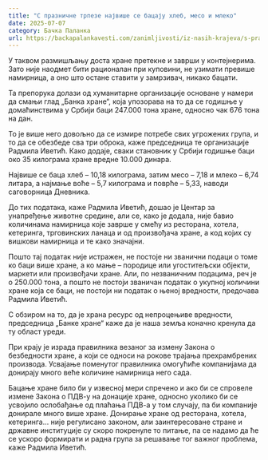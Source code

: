 ```yaml
---
title: "С празничне трпезе највише се бацају хлеб, месо и млеко"
date: 2025-07-07
category: Бачка Паланка
url: https://backapalankavesti.com/zanimljivosti/iz-nasih-krajeva/s-praznicne-trpeze-najvise-se-bacaju-hleb-meso-i-mleko/
---
```


У таквом размишљању доста хране претекне и заврши у контејнерима. Зато није наодмет бити рационалан при куповини, не узимати превише намирница, а оно што остане ставити у замрзивач, никако бацати.

Та препорука долази од хуманитарне организације основане у намери да смањи глад „Банка хране“, која упозорава на то да се годишње у домаћинствима у Србији баци 247.000 тона хране, односно чак 676 тона на дан.

То је више него довољно да се измире потребе свих угрожених група, и то да се обезбеде сва три оброка, каже председница те организације Радмила Иветић. Како додаје, сваки становник у Србији годишње баци око 35 килограма хране вредне 10.000 динара.

Највише се баца хлеб – 10,18 килограма, затим месо – 7,18 и млеко – 6,74 литара, а најмање воће – 5,7 килограма и поврће – 5,33, наводи саговорница Дневника.

До тих података, каже Радмила Иветић, дошао је Центар за унапређење животне средине, али се, како је додала, није бавио количинама намирница које заврше у смећу из ресторана, хотела, кетеринга, трговинских ланаца и од произвођача хране, а код којих су вишкови намирница и те како значајни.

Пошто тај податак није истражен, не постоје ни званични подаци о томе ко баци више хране, а ко мање – породице или угоститељски објекти, маркети или произвођачи хране. Али, по незваничним подацима, реч је о 250.000 тона, а пошто не постоји званичан податак о укупној количини хране која се баци, не постоји ни податак о њеној вредности, предочава Радмила Иветић.

С обзиром на то, да је храна ресурс од непроцењиве вредности, председница „Банке хране“ каже да је наша земља коначно кренула да ту област уреди.

При крају је израда правилника везаног за измену Закона о безбедности хране, а који се односи на рокове трајања прехрамбрених производа. Усвајање поменутог правилника омогућиће компанијама да донирају много веће количине намирница него сада.

Бацање хране било би у извесној мери спречено и ако би се спровеле измене Закона о ПДВ-у на донације хране, односно уколико би се усвојило ослобађање од плаћања ПДВ-а у том случају, па би компаније донирале много више хране. Донирање хране од ресторана, хотела, кетеринга… није регулисано законом, али заинтересоване стране и државне институције су скоро покренуле то питање, па се надамо да ће се ускоро формирати и радна група за решавање тог важног проблема, каже Радмила Иветић.
